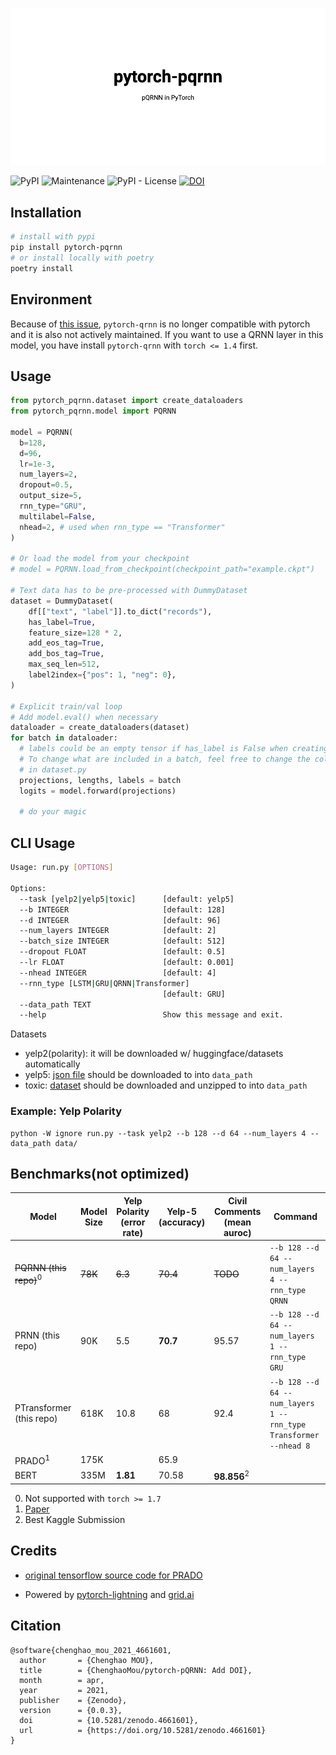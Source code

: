 ![banner](./banner.png)

![PyPI](https://img.shields.io/pypi/v/pytorch-pqrnn?style=plastic) ![Maintenance](https://img.shields.io/maintenance/yes/2021?style=plastic) ![PyPI - License](https://img.shields.io/pypi/l/pytorch-pqrnn?style=plastic) [![DOI](https://zenodo.org/badge/DOI/10.5281/zenodo.4661601.svg)](https://doi.org/10.5281/zenodo.4661601)

## Installation

```bash
# install with pypi
pip install pytorch-pqrnn
# or install locally with poetry
poetry install
```

## Environment

Because of [this issue](https://github.com/salesforce/pytorch-qrnn/issues/29), `pytorch-qrnn` is no longer compatible with pytorch and it is also not actively maintained. If you want to use a QRNN layer in this model, you have install `pytorch-qrnn` with `torch <= 1.4` first.

## Usage

```python
from pytorch_pqrnn.dataset import create_dataloaders
from pytorch_pqrnn.model import PQRNN

model = PQRNN(
  b=128,
  d=96,
  lr=1e-3,
  num_layers=2,
  dropout=0.5,
  output_size=5,
  rnn_type="GRU",
  multilabel=False,
  nhead=2, # used when rnn_type == "Transformer"
)

# Or load the model from your checkpoint
# model = PQRNN.load_from_checkpoint(checkpoint_path="example.ckpt")

# Text data has to be pre-processed with DummyDataset
dataset = DummyDataset(
    df[["text", "label"]].to_dict("records"),
    has_label=True,
    feature_size=128 * 2,
    add_eos_tag=True,
    add_bos_tag=True,
    max_seq_len=512,
    label2index={"pos": 1, "neg": 0},
)

# Explicit train/val loop
# Add model.eval() when necessary
dataloader = create_dataloaders(dataset)
for batch in dataloader:
  # labels could be an empty tensor if has_label is False when creating the dataset. 
  # To change what are included in a batch, feel free to change the collate_fn function
  # in dataset.py
  projections, lengths, labels = batch 
  logits = model.forward(projections)

  # do your magic
```

## CLI Usage

```bash
Usage: run.py [OPTIONS]

Options:
  --task [yelp2|yelp5|toxic]      [default: yelp5]
  --b INTEGER                     [default: 128]
  --d INTEGER                     [default: 96]
  --num_layers INTEGER            [default: 2]
  --batch_size INTEGER            [default: 512]
  --dropout FLOAT                 [default: 0.5]
  --lr FLOAT                      [default: 0.001]
  --nhead INTEGER                 [default: 4]
  --rnn_type [LSTM|GRU|QRNN|Transformer]
                                  [default: GRU]
  --data_path TEXT
  --help                          Show this message and exit.
```

Datasets

-   yelp2(polarity): it will be downloaded w/ huggingface/datasets automatically
-   yelp5: [json file](https://www.kaggle.com/luisfredgs/hahnn-for-document-classification?select=yelp_reviews.json) should be downloaded to into `data_path`
-   toxic: [dataset](https://www.kaggle.com/c/jigsaw-toxic-comment-classification-challenge) should be downloaded and unzipped to into `data_path`

### Example: Yelp Polarity

    python -W ignore run.py --task yelp2 --b 128 --d 64 --num_layers 4 --data_path data/

## Benchmarks(not optimized)

| Model                    | Model Size | Yelp Polarity (error rate) | Yelp-5 (accuracy) | Civil Comments (mean auroc) | Command                                                          |
| ------------------------ | ---------- | -------------------------- | ----------------- | --------------------------- | ---------------------------------------------------------------- |
| ~~PQRNN (this repo)~~<sup>0</sup>    | ~~78K~~    | ~~6.3~~                    | ~~70.4~~          | ~~TODO~~                    | `--b 128 --d 64 --num_layers 4 --rnn_type QRNN`                  |
| PRNN (this repo)         | 90K        | 5.5                        | **70.7**          | 95.57                       | `--b 128 --d 64 --num_layers 1 --rnn_type GRU`                   |
| PTransformer (this repo) | 618K       | 10.8                       | 68              | 92.4                        | `--b 128 --d 64 --num_layers 1 --rnn_type Transformer --nhead 8` |
| PRADO<sup>1</sup>        | 175K       |                            | 65.9              |                             |                                                                  |
| BERT                     | 335M       | **1.81**                   | 70.58             | **98.856**<sup>2</sup>      |                                                                  |
0.  Not supported with `torch >= 1.7`
1.  [Paper](https://www.aclweb.org/anthology/D19-1506.pdf)
2.  Best Kaggle Submission

## Credits

- [original tensorflow source code for PRADO](https://github.com/tensorflow/models/tree/master/research/sequence_projection/prado)

- Powered by [pytorch-lightning](https://github.com/PyTorchLightning/pytorch-lightning) and [grid.ai](https://www.grid.ai/)

## Citation

```
@software{chenghao_mou_2021_4661601,
  author       = {Chenghao MOU},
  title        = {ChenghaoMou/pytorch-pQRNN: Add DOI},
  month        = apr,
  year         = 2021,
  publisher    = {Zenodo},
  version      = {0.0.3},
  doi          = {10.5281/zenodo.4661601},
  url          = {https://doi.org/10.5281/zenodo.4661601}
}
```
